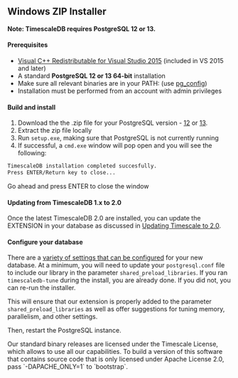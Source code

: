 ## Windows ZIP Installer [](installation-windows)

**Note: TimescaleDB requires PostgreSQL 12 or 13.**

#### Prerequisites

- [Visual C++ Redistributable for Visual Studio 2015][c_plus] (included in VS 2015 and later)
- A standard **PostgreSQL 12 or 13 64-bit** installation
- Make sure all relevant binaries are in your PATH: (use [pg_config][])
- Installation must be performed from an account with admin privileges

#### Build and install

1. Download the the .zip file for your PostgreSQL version - [12][windows-dl-12] or [13][windows-dl-13].
1. Extract the zip file locally
1. Run `setup.exe`, making sure that PostgreSQL is not currently running
1. If successful, a `cmd.exe` window will pop open and you will see the following:

```bash
TimescaleDB installation completed succesfully.
Press ENTER/Return key to close...
```
Go ahead and press ENTER to close the window

#### Updating from TimescaleDB 1.x to 2.0
Once the latest TimescaleDB 2.0 are installed, you can update the EXTENSION
in your database as discussed in [Updating Timescale to 2.0][update-tsdb-2].

#### Configure your database

There are a [variety of settings that can be configured][config] for your
new database. At a minimum, you will need to update your `postgresql.conf`
file to include our library in the parameter `shared_preload_libraries`.
If you ran `timescaledb-tune` during the install, you are already done.
If you did not, you can re-run the installer.

This will ensure that our extension is properly added to the parameter
`shared_preload_libraries` as well as offer suggestions for tuning memory,
parallelism, and other settings.

Then, restart the PostgreSQL instance.

<highlight type="tip">
Our standard binary releases are licensed under the Timescale License,
which allows to use all our capabilities.
To build a version of this software that contains
source code that is only licensed under Apache License 2.0, pass `-DAPACHE_ONLY=1`
to `bootstrap`.
</highlight>

[c_plus]: https://www.microsoft.com/en-us/download/details.aspx?id=48145
[pg_config]: https://www.postgresql.org/docs/10/static/app-pgconfig.html
[windows-dl-12]:  https://timescalereleases.blob.core.windows.net/windows/timescaledb-postgresql-12_2.3.0-windows-amd64.zip
[windows-dl-13]:  https://timescalereleases.blob.core.windows.net/windows/timescaledb-postgresql-13_2.3.0-windows-amd64.zip
[config]: /administration/configuration/
[contact]: https://www.timescale.com/contact
[slack]: https://slack.timescale.com/
[update-tsdb-2]: /update-timescaledb/update-tsdb-2
